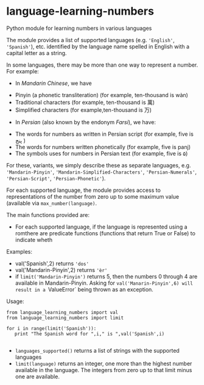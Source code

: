 # language-learning-numbers
Python module for learning numbers in various languages


The module provides a list of supported languages (e.g. `'English'`, `'Spanish'`), etc. identified by the language name spelled in
English with a capital letter as a string.

In some languages, there may be more than one way to represent a
number.  For example:

* In *Mandarin Chinese*, we have 
 - Pinyin (a phonetic transliteration) (for example, ten-thousand is  wàn)
 - Traditional characters (for example, ten-thousand is 萬)
 - Simplified characters (for example,ten-thousand is 万)

* In *Persian* (also known by the endonym *Farsi*), we have: 
 - The words for numbers as written in Persian script (for example, five is پنج	)
 - The words for numbers written phonetically (for example, five is panj)
 - The symbols uses for numbers in Persian text (for example, five is ۵)
 
For these, variants, we simply describe these as separate languages, e.g. `'Mandarin-Pinyin'`, `'Mandarin-Simplified-Characters'`, `'Persian-Numerals'`, `'Persian-Script'`, `'Persian-Phonetic'`).

For each supported language, the module provides access to representations of the number from zero up to some maximum value (available via `max_number(language)`.

The main functions provided are:
* For each supported language, if the language is represented using a romthere are predicate functions (functions that return True or False) to indicate wheth

Examples:
* val('Spanish',2) returns `'dos'`
* val('Mandarin-Pinyin',2) returns `'èr'`
* if `limit('Mandarin-Pinyin')` returns 5, then the numbers 0 through 4 are available in Mandarin-Pinyin.  Asking for `val('Manarin-Pinyin',6) will result in a `ValueError` being thrown as an exception.


Usage:

```
from language_learning_numbers import val
from language_learning_numbers import limit

for i in range(limit('Spanish')):
   print "The Spanish word for ",i," is ",val('Spanish',i)
   
```

* `languages_supported()` returns a list of strings with the supported languages
* `limit(language)` returns an integer, one more than the highest number available in the language.  The integers from zero up to that limit minus one are available.
